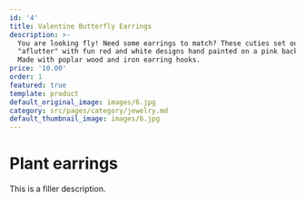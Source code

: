 ```yaml
---
id: '4'
title: Valentine Butterfly Earrings
description: >-
  You are looking fly! Need some earrings to match? These cuties set our hearts
  "aflutter" with fun red and white designs hand painted on a pink background.
  Made with poplar wood and iron earring hooks.
price: '10.00'
order: 1
featured: true
template: product
default_original_image: images/6.jpg
category: src/pages/category/jewelry.md
default_thumbnail_image: images/6.jpg
---
```

# Plant earrings

This is a filler description.
